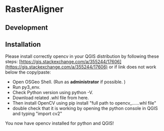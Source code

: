 # RasterAligner


## Development

## Installation

Please install correctly opencv in your QGIS distribution by following these steps:
[https://gis.stackexchange.com/a/355244/17606](https://gis.stackexchange.com/a/355244/17606)
or if link does not work below the copy/paste:
 - Open OSGeo Shell. (Run as **administrator** if possible. )
 - Run py3_env.
 - Check Python version using python -V.
 - Download related .whl file from here.
 - Then install OpenCV using pip install "full path to opencv_......whl file"
 - double check that it is working by opening the python console in QGIS and typing "import cv2"

You now have opencv installed for python and QGIS!




